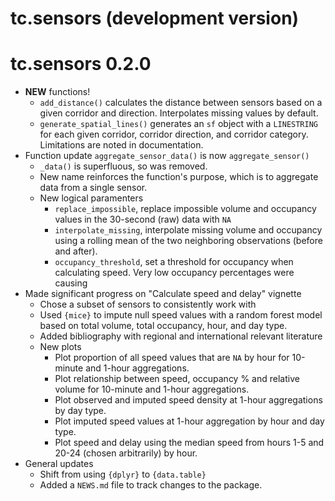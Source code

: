 # tc.sensors (development version)

# tc.sensors 0.2.0

* **NEW** functions!
  * `add_distance()` calculates the distance between sensors based on a given corridor and direction. Interpolates missing values by default.
  * `generate_spatial_lines()` generates an `sf` object with a `LINESTRING` for each given corridor, corridor direction, and corridor category. Limitations are noted in documentation.
* Function update `aggregate_sensor_data()` is now `aggregate_sensor()`
  * `_data()` is superfluous, so was removed. 
  * New name reinforces the function's purpose, which is to aggregate data from a single sensor.
  * New logical paramenters
    - `replace_impossible`, replace impossible volume and occupancy values in the 30-second (raw) data with `NA`
    - `interpolate_missing`, interpolate missing volume and occupancy using a rolling mean of the two neighboring observations (before and after).
    - `occupancy_threshold`, set a threshold for occupancy when calculating speed. Very low occupancy percentages were causing 
* Made significant progress on "Calculate speed and delay" vignette
  * Chose a subset of sensors to consistently work with
  * Used `{mice}` to impute null speed values with a random forest model based on total volume, total occupancy, hour, and day type. 
  * Added bibliography with regional and international relevant literature
  * New plots
    - Plot proportion of all speed values that are `NA` by hour for 10-minute and 1-hour aggregations.
    - Plot relationship between speed, occupancy % and relative volume for 10-minute and 1-hour aggregations.
    - Plot observed and imputed speed density at 1-hour aggregations by day type.
    - Plot imputed speed values at 1-hour aggregation by hour and day type.
    - Plot speed and delay using the median speed from hours 1-5 and 20-24 (chosen arbitrarily) by hour. 
* General updates
  * Shift from using `{dplyr}` to `{data.table}`
  * Added a `NEWS.md` file to track changes to the package.
